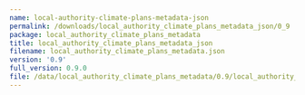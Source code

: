 ```yaml
---
name: local-authority-climate-plans-metadata-json
permalink: /downloads/local_authority_climate_plans_metadata_json/0_9
package: local_authority_climate_plans_metadata
title: local_authority_climate_plans_metadata_json
filename: local_authority_climate_plans_metadata.json
version: '0.9'
full_version: 0.9.0
file: /data/local_authority_climate_plans_metadata/0.9/local_authority_climate_plans_metadata.json
---
```

